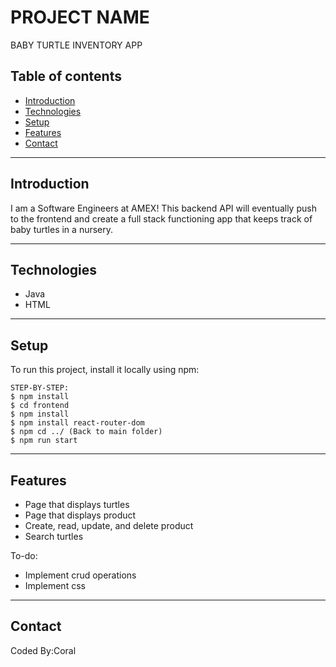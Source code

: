 # PROJECT NAME

BABY TURTLE INVENTORY APP

## Table of contents

- [Introduction](#introduction)
- [Technologies](#technologies)
- [Setup](#setup)
- [Features](#features)
- [Contact](#contact)

---

## Introduction

I am a Software Engineers at AMEX! This backend API will eventually push to the frontend and create a full stack functioning app that keeps track of baby turtles in a nursery.

---

## Technologies

- Java
- HTML

---

## Setup

To run this project, install it locally using npm:

```
STEP-BY-STEP:
$ npm install
$ cd frontend 
$ npm install
$ npm install react-router-dom
$ npm cd ../ (Back to main folder)
$ npm run start
```

---

## Features

- Page that displays turtles
- Page that displays product
- Create, read, update, and delete product
- Search turtles

To-do:

- Implement crud operations
- Implement css

---

## Contact

Coded By:Coral